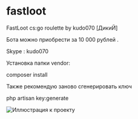 # fastloot
FastLoot cs:go roulette by kudo070 [ДикиЙ]

Бота можно приобрести за 10 000 рублей . 

Skype : kudo070

Установка папки vendor:

composer install 

Также рекомендую заново сгенерировать ключ

php artisan key:generate

![Иллюстрация к проекту](https://www.weblancer.net/download/2331137.png)
